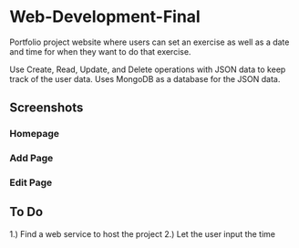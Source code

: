 # Web-Development-Final
Portfolio project website where users can set an exercise as well as a date and time for when they want to do that exercise.

Use Create, Read, Update, and Delete operations with JSON data to keep track of the user data. Uses MongoDB as a database for the JSON data.

## Screenshots

### Homepage

### Add Page

### Edit Page

## To Do

1.) Find a web service to host the project
2.) Let the user input the time

